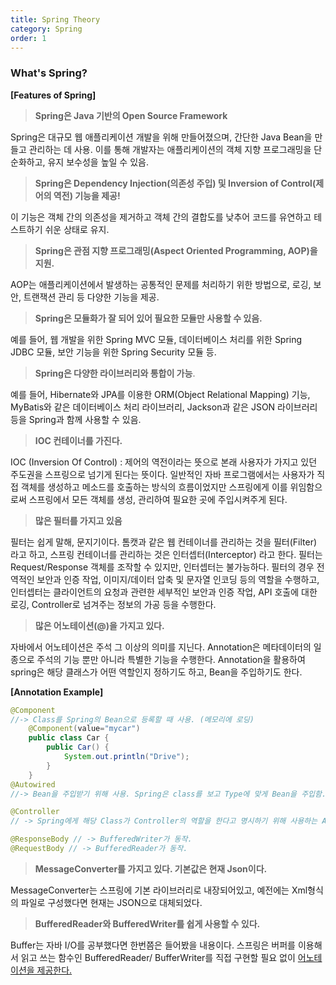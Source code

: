 ```yaml
---
title: Spring Theory
category: Spring
order: 1
---
```


### What's Spring?

**[Features of Spring]**

> **Spring은 Java 기반의 Open Source Framework**

 Spring은 대규모 웹 애플리케이션 개발을 위해 만들어졌으며, 간단한 Java Bean을 만들고 관리하는 데 사용. 이를 통해 개발자는 애플리케이션의 객체 지향 프로그래밍을 단순화하고, 유지 보수성을 높일 수 있음.

> **Spring은 Dependency Injection(의존성 주입) 및 Inversion of Control(제어의 역전) 기능을 제공!**

이 기능은 객체 간의 의존성을 제거하고 객체 간의 결합도를 낮추어 코드를 유연하고 테스트하기 쉬운 상태로 유지.

> **Spring은 관점 지향 프로그래밍(Aspect Oriented Programming, AOP)을 지원.** 

AOP는 애플리케이션에서 발생하는 공통적인 문제를 처리하기 위한 방법으로, 로깅, 보안, 트랜잭션 관리 등 다양한 기능을 제공.

> **Spring은 모듈화가 잘 되어 있어 필요한 모듈만 사용할 수 있음.** 

예를 들어, 웹 개발을 위한 Spring MVC 모듈, 데이터베이스 처리를 위한 Spring JDBC 모듈, 보안 기능을 위한 Spring Security 모듈 등.

> **Spring은 다양한 라이브러리와 통합이 가능**. 

예를 들어, Hibernate와 JPA를 이용한 ORM(Object Relational Mapping) 기능, MyBatis와 같은 데이터베이스 처리 라이브러리, Jackson과 같은 JSON 라이브러리 등을 Spring과 함께 사용할 수 있음.

> **IOC 컨테이너를 가진다.**

IOC (Inversion Of Control) : 제어의 역전이라는 뜻으로 본래 사용자가 가지고 있던 주도권을 스프링으로 넘기게 된다는 뜻이다. 일반적인 자바 프로그램에서는 사용자가 직접 객체를 생성하고 메소드를 호출하는 방식의 흐름이었지만 스프링에게 이를 위임함으로써 스프링에서 모든 객체를 생성, 관리하여 필요한 곳에 주입시켜주게 된다.

> **많은 필터를 가지고 있음** 

필터는 쉽게 말해, 문지기이다.
톰캣과 같은 웹 컨테이너를 관리하는 것을 필터(Filter) 라고 하고, 스프링 컨테이너를 관리하는 것은 인터셉터(Interceptor) 라고 한다. 필터는 Request/Response 객체를 조작할 수 있지만, 인터셉터는 불가능하다.
필터의 경우 전역적인 보안과 인증 작업, 이미지/데이터 압축 및 문자열 인코딩 등의 역할을 수행하고, 인터셉터는 클라이언트의 요청과 관련한 세부적인 보안과 인증 작업, API 호출에 대한 로깅, Controller로 넘겨주는 정보의 가공 등을 수행한다.

> **많은 어노테이션(@)을 가지고 있다.**

자바에서 어노테이션은 주석 그 이상의 의미를 지닌다. Annotation은 메타데이터의 일종으로 주석의 기능 뿐만 아니라 특별한 기능을 수행한다. Annotation을 활용하여 spring은 해당 클래스가 어떤 역할인지 정하기도 하고, Bean을 주입하기도 한다.


**[Annotation Example]**

```java
@Component
//-> Class를 Spring의 Bean으로 등록할 때 사용. (메모리에 로딩)
	@Component(value="mycar")
	public class Car {
    	public Car() {
        	System.out.println("Drive");
    	}
	}
@Autowired
//-> Bean을 주입받기 위해 사용. Spring은 class를 보고 Type에 맞게 Bean을 주입함. (Type이 없으면 Name 확인)

@Controller
// -> Spring에게 해당 Class가 Controller의 역할을 한다고 명시하기 위해 사용하는 Annotation.

@ResponseBody // -> BufferedWriter가 동작.
@RequestBody // -> BufferedReader가 동작.
```

> **MessageConverter를 가지고 있다. 기본값은 현재 Json이다.**

 MessageConverter는 스프링에 기본 라이브러리로 내장되어있고, 예전에는 Xml형식의 파일로 구성했다면 현재는 JSON으로 대체되었다.

> **BufferedReader와 BufferedWriter를 쉽게 사용할 수 있다.**

Buffer는 자바 I/O를 공부했다면 한번쯤은 들어봤을 내용이다. 스프링은 버퍼를 이용해서 읽고 쓰는 함수인 BufferedReader/ BufferWriter를 직접 구현할 필요 없이 <u>어노테이션을 제공한다.</u>


